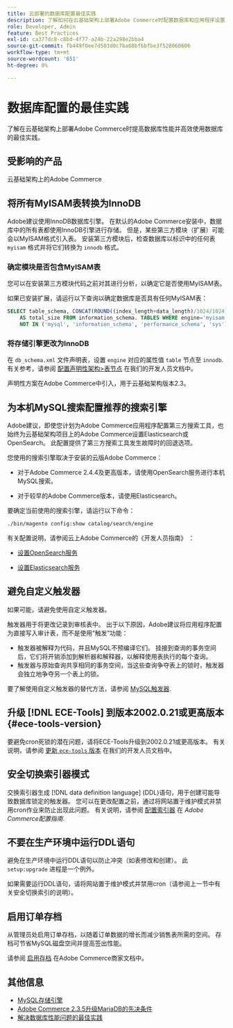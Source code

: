 ```yaml
---
title: 云部署的数据库配置最佳实践
description: 了解如何在云基础架构上部署Adobe Commerce时配置数据库和应用程序设置以提高性能。
role: Developer, Admin
feature: Best Practices
exl-id: ca377dc8-c8bd-4f77-a24b-22a298e2bba4
source-git-commit: fb449f0ee7d503d0c7ba60bf6bfbe3f528060606
workflow-type: tm+mt
source-wordcount: '651'
ht-degree: 0%

---
```


# 数据库配置的最佳实践

了解在云基础架构上部署Adobe Commerce时提高数据库性能并高效使用数据库的最佳实践。

## 受影响的产品

云基础架构上的Adobe Commerce

## 将所有MyISAM表转换为InnoDB

Adobe建议使用InnoDB数据库引擎。 在默认的Adobe Commerce安装中，数据库中的所有表都使用InnoDB引擎进行存储。 但是，某些第三方模块（扩展）可能会以MyISAM格式引入表。 安装第三方模块后，检查数据库以标识中的任何表 `myisam` 格式并将它们转换为 `innodb` 格式。

### 确定模块是否包含MyISAM表

您可以在安装第三方模块代码之前对其进行分析，以确定它是否使用MyISAM表。

如果已安装扩展，请运行以下查询以确定数据库是否具有任何MyISAM表：

```sql
SELECT table_schema, CONCAT(ROUND((index_length+data_length)/1024/1024),'MB')
    AS total_size FROM information_schema. TABLES WHERE engine='myisam' AND table_schema
    NOT IN ('mysql', 'information_schema', 'performance_schema', 'sys');
```

### 将存储引擎更改为InnoDB

在 `db_schema.xml` 文件声明表，设置 `engine` 对应的属性值 `table` 节点至 `innodb`. 有关参考，请参阅 [配置声明性架构>表节点](https://developer.adobe.com/commerce/php/development/components/declarative-schema/configuration/) 在我们的开发人员文档中。

声明性方案在Adobe Commerce中引入，用于云基础架构版本2.3。

## 为本机MySQL搜索配置推荐的搜索引擎

Adobe建议，即使您计划为Adobe Commerce应用程序配置第三方搜索工具，也始终为云基础架构项目上的Adobe Commerce设置Elasticsearch或OpenSearch。 此配置提供了第三方搜索工具发生故障时的回退选项。

您使用的搜索引擎取决于安装的云版Adobe Commerce：

- 对于Adobe Commerce 2.4.4及更高版本，请使用OpenSearch服务进行本机MySQL搜索。

- 对于较早的Adobe Commerce版本，请使用Elasticsearch。

要确定当前使用的搜索引擎，请运行以下命令：

```bash
./bin/magento config:show catalog/search/engine
```

有关配置说明，请参阅云上Adobe Commerce的《开发人员指南》 ：

- [设置OpenSearch服务](https://devdocs.magento.com/cloud/project/services-opensearch.html)

- [设置Elasticsearch服务](https://devdocs.magento.com/cloud/project/services-elastic.html)

## 避免自定义触发器

如果可能，请避免使用自定义触发器。

触发器用于将更改记录到审核表中。 出于以下原因，Adobe建议将应用程序配置为直接写入审计表，而不是使用“触发”功能：

- 触发器被解释为代码，并且MySQL不预编译它们。 挂接到查询的事务空间后，它们将开销添加到解析器和解释器，以解释使用表执行的每个查询。
- 触发器与原始查询共享相同的事务空间，当这些查询争夺表上的锁时，触发器会独立地争夺另一个表上的锁。

要了解使用自定义触发器的替代方法，请参阅 [MySQL触发器](mysql-configuration.md#triggers).

## 升级 [!DNL ECE-Tools] 到版本2002.0.21或更高版本 {#ece-tools-version}

要避免cron死锁的潜在问题，请将ECE-Tools升级到2002.0.21或更高版本。 有关说明，请参阅 [更新 `ece-tools` 版本](https://devdocs.magento.com/cloud/project/ece-tools-update.html) 在我们的开发人员文档中。

## 安全切换索引器模式

<!--This best practice might belong in the Maintenance phase. Database lock prevention might be consolidated under a single heading-->

交换索引器生成 [!DNL data definition language] (DDL)语句，用于创建可能导致数据库锁定的触发器。 您可以在更改配置之前，通过将网站置于维护模式并禁用cron作业来防止出现此问题。
有关说明，请参阅 [配置索引器](https://experienceleague.adobe.com/docs/commerce-operations/configuration-guide/cli/manage-indexers.html#configure-indexers-1) 在 *Adobe Commerce配置指南*.

## 不要在生产环境中运行DDL语句

避免在生产环境中运行DDL语句以防止冲突（如表修改和创建）。 此 `setup:upgrade` 进程是一个例外。

如果需要运行DDL语句，请将网站置于维护模式并禁用cron（请参阅上一节中有关安全切换索引的说明）。

## 启用订单存档

从管理员处启用订单存档，以随着订单数据的增长而减少销售表所需的空间。 存档可节省MySQL磁盘空间并提高签出性能。

请参阅 [启用存档](https://experienceleague.adobe.com/docs/commerce-admin/stores-sales/order-management/orders/order-archive.html) 在Adobe Commerce商家文档中。

## 其他信息

- [MySQL存储引擎](https://dev.mysql.com/doc/refman/8.0/en/storage-engines.html)
- [Adobe Commerce 2.3.5升级MariaDB的先决条件](../maintenance/mariadb-upgrade.md)
- [解决数据库性能问题的最佳实践](../maintenance/resolve-database-performance-issues.md)
